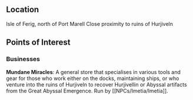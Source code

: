 ## Location
Isle of Ferig, north of Port Marell
Close proximity to ruins of Hurjiveln

## Points of Interest

### Businesses

**Mundane Miracles**: A general store that specialises in various tools and gear for those who work either on the docks, maintaining ships, or who venture into the ruins of Hurjiveln to recover Hurjivellin or Abyssal artifacts from the Great Abyssal Emergence. Run by [[NPCs/Imetia/Imetia]].